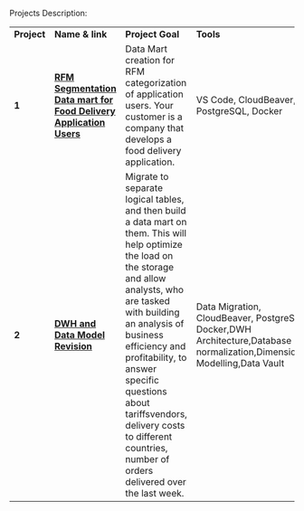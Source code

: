 Projects Description:

<table>
<tr>
<td><b>Project</b></td>
<td><b>Name & link</b></td>
<td><b>Project Goal</b></td>
<td><b>Tools</b></td>
<tr>

<td><b>1</b></td>
<td><a href="https://github.com/TIERESAID/DATA-ENGINEER/tree/main/de-project-sprint-1" target="_blank"><b>RFM Segmentation Data mart for Food Delivery Application Users</b></a></td>
<td>Data Mart creation for RFM categorization of application users. Your customer is a company that develops a food delivery application.</td>
<td>VS Code, CloudBeaver, PostgreSQL, Docker</td>
<tr>

<td><b>2</b></td>
<td><a href="https://github.com/TIERESAID/DATA-ENGINEER/tree/main/de-project-sprint-1" target="_blank"><b>DWH and Data Model Revision</b></a></td>
<td>Migrate to separate logical tables, and then build a data mart on them. This will help optimize the load on the storage and allow analysts, who are tasked with building an analysis of business efficiency and profitability, to answer specific questions about tariffsvendors, delivery costs to different countries, number of orders delivered over the last week. </td>
<td>Data Migration, CloudBeaver, PostgreSQL, Docker,DWH Architecture,Database normalization,Dimensionnal Modelling,Data Vault </td>
<tr>

